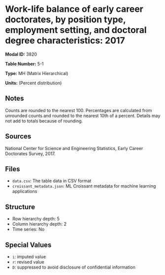 # Work-life balance of early career doctorates, by position type, employment setting, and doctoral degree characteristics: 2017

**Modal ID:** 3820

**Table Number:** 5-1

**Type:** MH (Matrix Hierarchical)

**Units:** (Percent distribution)

## Notes

Counts are rounded to the nearest 100. Percentages are calculated from unrounded counts and rounded to the nearest 10th of a percent. Details may not add to totals because of rounding.

## Sources

National Center for Science and Engineering Statistics, Early Career Doctorates Survey, 2017.

## Files

- `data.csv`: The table data in CSV format
- `croissant_metadata.json`: ML Croissant metadata for machine learning applications

## Structure

- Row hierarchy depth: 5
- Column hierarchy depth: 2
- Time series: No

## Special Values

- `i`: imputed value
- `r`: revised value
- `D`: suppressed to avoid disclosure of confidential information
